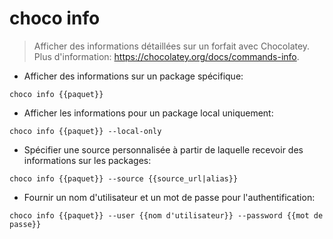 # choco info

> Afficher des informations détaillées sur un forfait avec Chocolatey.
> Plus d'information: <https://chocolatey.org/docs/commands-info>.

- Afficher des informations sur un package spécifique:

`choco info {{paquet}}`

- Afficher les informations pour un package local uniquement:

`choco info {{paquet}} --local-only`

- Spécifier une source personnalisée à partir de laquelle recevoir des informations sur les packages:

`choco info {{paquet}} --source {{source_url|alias}}`

- Fournir un nom d'utilisateur et un mot de passe pour l'authentification:

`choco info {{paquet}} --user {{nom d'utilisateur}} --password {{mot de passe}}`
